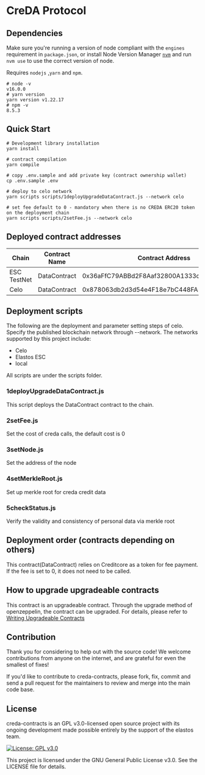 # CreDA Protocol

## Dependencies

Make sure you're running a version of node compliant with the `engines` requirement in `package.json`, or install Node Version Manager [`nvm`](https://github.com/creationix/nvm) and run `nvm use` to use the correct version of node.

Requires `nodejs` ,`yarn` and `npm`.

```shell
# node -v
v16.0.0
# yarn version
yarn version v1.22.17
# npm -v
8.5.3
```


## Quick Start
```shell
# Development library installation
yarn install

# contract compilation
yarn compile

# copy .env.sample and add private key (contract ownership wallet)
cp .env.sample .env

# deploy to celo network
yarn scripts scripts/1deployUpgradeDataContract.js --network celo

# set fee default to 0 - mandatory when there is no CREDA ERC20 token on the deployment chain
yarn scripts scripts/2setFee.js --network celo

```
## Deployed contract addresses

| Chain       | Contract Name | Contract Address                           |
| ----------- | ------------- | ------------------------------------------ |
| ESC TestNet | DataContract  | 0x36aFfC79ABBd2F8Aaf32800A1333c524aF3bCE79 |
| Celo        | DataContract  | 0x878063db2d3d54e4F18e7bC448FA56A0e111C054 |

## Deployment scripts
The following are the deployment and parameter setting steps of celo. Specify the published blockchain network through --network. The networks supported by this project include:
- Celo
- Elastos ESC
- local

All scripts are under the scripts folder.

### 1deployUpgradeDataContract.js
This script deploys the DataContract contract to the chain.

### 2setFee.js
Set the cost of creda calls, the default cost is 0

### 3setNode.js
Set the address of the node

### 4setMerkleRoot.js
Set up merkle root for creda credit data

### 5checkStatus.js
Verify the validity and consistency of personal data via merkle root

## Deployment order (contracts depending on others)
This contract(DataContract) relies on Creditcore as a token for fee payment. If the fee is set to 0, it does not need to be called.

## How to upgrade upgradeable contracts
This contract is an upgradeable contract. Through the upgrade method of openzeppelin, the contract can be upgraded. For details, please refer to
[Writing Upgradeable Contracts](https://docs.openzeppelin.com/upgrades-plugins/1.x/writing-upgradeable)

## Contribution
Thank you for considering to help out with the source code! We welcome contributions from anyone on the internet, and are grateful for even the smallest of fixes!

If you'd like to contribute to creda-contracts, please fork, fix, commit and send a pull request for the maintainers to review and merge into the main code base.

## License

creda-contracts is an GPL v3.0-licensed open source project with its ongoing development made possible entirely by the support of the elastos team.

[![License: GPL v3.0](https://img.shields.io/badge/License-GPL%20v3-blue.svg)](https://www.gnu.org/licenses/gpl-3.0.en.html)

This project is licensed under the GNU General Public License v3.0. See the LICENSE file for details.